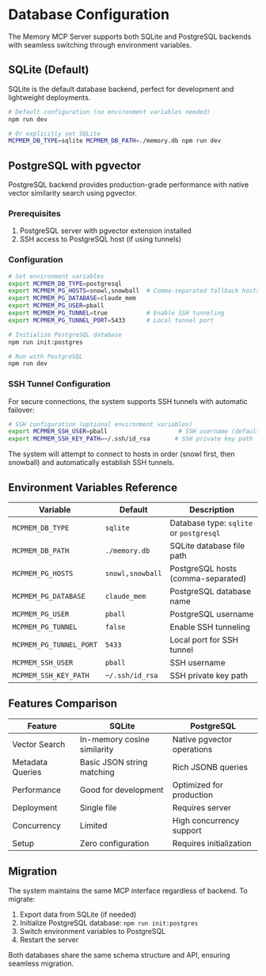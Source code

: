 # Database Configuration

The Memory MCP Server supports both SQLite and PostgreSQL backends with seamless switching through environment variables.

## SQLite (Default)

SQLite is the default database backend, perfect for development and lightweight deployments.

```bash
# Default configuration (no environment variables needed)
npm run dev

# Or explicitly set SQLite
MCPMEM_DB_TYPE=sqlite MCPMEM_DB_PATH=./memory.db npm run dev
```

## PostgreSQL with pgvector

PostgreSQL backend provides production-grade performance with native vector similarity search using pgvector.

### Prerequisites

1. PostgreSQL server with pgvector extension installed
2. SSH access to PostgreSQL host (if using tunnels)

### Configuration

```bash
# Set environment variables
export MCPMEM_DB_TYPE=postgresql
export MCPMEM_PG_HOSTS=snowl,snowball  # Comma-separated fallback hosts
export MCPMEM_PG_DATABASE=claude_mem
export MCPMEM_PG_USER=pball
export MCPMEM_PG_TUNNEL=true           # Enable SSH tunneling
export MCPMEM_PG_TUNNEL_PORT=5433      # Local tunnel port

# Initialize PostgreSQL database
npm run init:postgres

# Run with PostgreSQL
npm run dev
```

### SSH Tunnel Configuration

For secure connections, the system supports SSH tunnels with automatic failover:

```bash
# SSH configuration (optional environment variables)
export MCPMEM_SSH_USER=pball                    # SSH username (default: pball)
export MCPMEM_SSH_KEY_PATH=~/.ssh/id_rsa       # SSH private key path
```

The system will attempt to connect to hosts in order (snowl first, then snowball) and automatically establish SSH tunnels.

## Environment Variables Reference

| Variable | Default | Description |
|----------|---------|-------------|
| `MCPMEM_DB_TYPE` | `sqlite` | Database type: `sqlite` or `postgresql` |
| `MCPMEM_DB_PATH` | `./memory.db` | SQLite database file path |
| `MCPMEM_PG_HOSTS` | `snowl,snowball` | PostgreSQL hosts (comma-separated) |
| `MCPMEM_PG_DATABASE` | `claude_mem` | PostgreSQL database name |
| `MCPMEM_PG_USER` | `pball` | PostgreSQL username |
| `MCPMEM_PG_TUNNEL` | `false` | Enable SSH tunneling |
| `MCPMEM_PG_TUNNEL_PORT` | `5433` | Local port for SSH tunnel |
| `MCPMEM_SSH_USER` | `pball` | SSH username |
| `MCPMEM_SSH_KEY_PATH` | `~/.ssh/id_rsa` | SSH private key path |

## Features Comparison

| Feature | SQLite | PostgreSQL |
|---------|---------|------------|
| Vector Search | In-memory cosine similarity | Native pgvector operations |
| Metadata Queries | Basic JSON string matching | Rich JSONB queries |
| Performance | Good for development | Optimized for production |
| Deployment | Single file | Requires server |
| Concurrency | Limited | High concurrency support |
| Setup | Zero configuration | Requires initialization |

## Migration

The system maintains the same MCP interface regardless of backend. To migrate:

1. Export data from SQLite (if needed)
2. Initialize PostgreSQL database: `npm run init:postgres`
3. Switch environment variables to PostgreSQL
4. Restart the server

Both databases share the same schema structure and API, ensuring seamless migration.